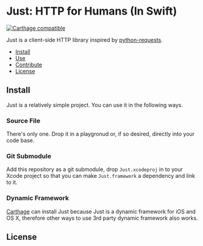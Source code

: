 # Just: HTTP for Humans (In Swift)

[![Carthage compatible](https://img.shields.io/badge/Carthage-compatible-4BC51D.svg?style=flat)](https://github.com/Carthage/Carthage)

Just is a client-side HTTP library inspired by [python-requests][].

-   [Install](#install)
-   [Use](#use)
-   [Contribute](#contribute)
-   [License](#License)


[python-requests]: http://python-requests.org "python-requests"


## Install

Just is a relatively simple project. You can use it in the following ways.

### Source File

There's only one. Drop it in a playgronud or, if so desired, directly into
your code base.

### Git Submodule

Add this repository as a git submodule, drop `Just.xcodeproj` in to your Xcode
project so that you can make `Just.framework` a dependency and link to it.

### Dynamic Framework

[Carthage][] can install Just because Just is a dynamic framework for iOS and
OS X, therefore other ways to use 3rd party dynamic framework also works.


[Carthage]: https://github.com/Carthage/Carthage "Carthage"

## License

